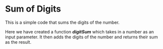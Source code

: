 
# Sum of Digits

This is a simple code that sums the digits of the number.

Here we have created a function **_digitSum_** which takes in a number as an input parameter.
It then adds the digits of the number and returns their sum as the result.
